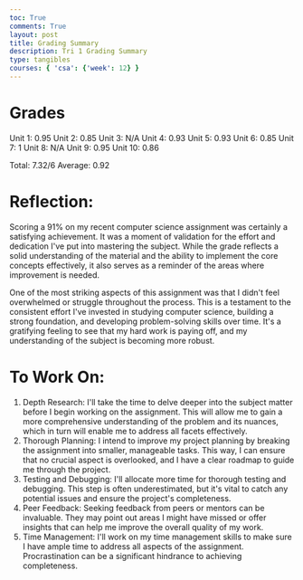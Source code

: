 ```yaml
---
toc: True
comments: True
layout: post
title: Grading Summary
description: Tri 1 Grading Summary
type: tangibles
courses: { 'csa': {'week': 12} }
---
```


# Grades
Unit 1: 0.95
Unit 2: 0.85
Unit 3: N/A
Unit 4: 0.93
Unit 5: 0.93
Unit 6: 0.85
Unit 7: 1
Unit 8: N/A
Unit 9: 0.95
Unit 10: 0.86

Total: 7.32/6
Average: 0.92

# Reflection: 
Scoring a 91% on my recent computer science assignment was certainly a satisfying achievement. It was a moment of validation for the effort and dedication I've put into mastering the subject. While the grade reflects a solid understanding of the material and the ability to implement the core concepts effectively, it also serves as a reminder of the areas where improvement is needed.

One of the most striking aspects of this assignment was that I didn't feel overwhelmed or struggle throughout the process. This is a testament to the consistent effort I've invested in studying computer science, building a strong foundation, and developing problem-solving skills over time. It's a gratifying feeling to see that my hard work is paying off, and my understanding of the subject is becoming more robust.

# To Work On: 
1. Depth Research: I'll take the time to delve deeper into the subject matter before I begin working on the assignment. This will allow me to gain a more comprehensive understanding of the problem and its nuances, which in turn will enable me to address all facets effectively.
2. Thorough Planning: I intend to improve my project planning by breaking the assignment into smaller, manageable tasks. This way, I can ensure that no crucial aspect is overlooked, and I have a clear roadmap to guide me through the project.
3. Testing and Debugging: I'll allocate more time for thorough testing and debugging. This step is often underestimated, but it's vital to catch any potential issues and ensure the project's completeness.
4. Peer Feedback: Seeking feedback from peers or mentors can be invaluable. They may point out areas I might have missed or offer insights that can help me improve the overall quality of my work.
5. Time Management: I'll work on my time management skills to make sure I have ample time to address all aspects of the assignment. Procrastination can be a significant hindrance to achieving completeness.